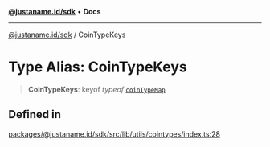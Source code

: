 [**@justaname.id/sdk**](../README.md) • **Docs**

***

[@justaname.id/sdk](../globals.md) / CoinTypeKeys

# Type Alias: CoinTypeKeys

> **CoinTypeKeys**: keyof *typeof* [`coinTypeMap`](../variables/coinTypeMap.md)

## Defined in

[packages/@justaname.id/sdk/src/lib/utils/cointypes/index.ts:28](https://github.com/JustaName-id/JustaName-sdk/blob/dc845c10af242e3ca87d95ef392516ac0bfa8b95/packages/@justaname.id/sdk/src/lib/utils/cointypes/index.ts#L28)

